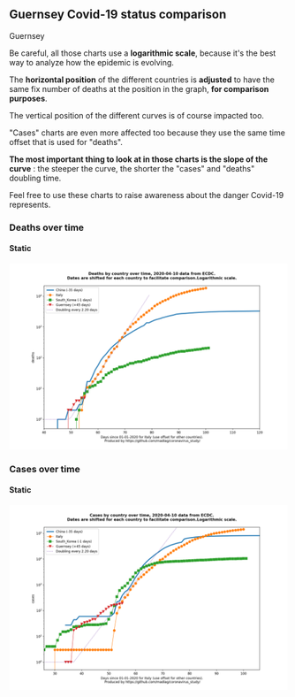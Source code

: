 ## Guernsey Covid-19 status comparison 

Guernsey



Be careful, all those charts use a **logarithmic scale**, because it's the best way to analyze how the epidemic is evolving.
 
The **horizontal position** of the different countries is **adjusted** to have the same fix number of deaths at the position in the graph, **for comparison purposes**.

The vertical position of the different curves is of course impacted too.

"Cases" charts are even more affected too because they use the same time offset that is used for "deaths".

**The most important thing to look at in those charts is the slope of the curve** : the steeper the curve, the shorter the "cases" and "deaths" doubling time.

Feel free to use these charts to raise awareness about the danger Covid-19 represents. 


 
### Deaths over time
 
#### Static
![Guernsey covid-19 deaths static chart](https://raw.githubusercontent.com/madlag/coronavirus_study/master/notebooks/graphs/2020-04-10/countries/Guernsey/2020-04-10_Guernsey_deaths.png "Guernsey covid-19 deaths static chart")   

 
### Cases over time
 
#### Static
![Guernsey covid-19 cases static chart](https://raw.githubusercontent.com/madlag/coronavirus_study/master/notebooks/graphs/2020-04-10/countries/Guernsey/2020-04-10_Guernsey_cases.png "Guernsey covid-19 cases static chart")   


